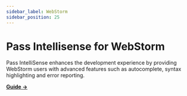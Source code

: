 ```yaml
---
sidebar_label: WebStorm
sidebar_position: 25
---
```


# Pass Intellisense for WebStorm

Pass IntelliSense enhances the development experience by providing WebStorm users with advanced features such as autocomplete, syntax highlighting and error reporting.

[**Guide →**](https://plugins.jetbrains.com/plugin/9997-styled-components--styled-jsx)
